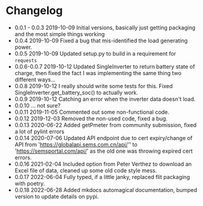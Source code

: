 
# Changelog

* 0.0.1 - 0.0.3 2019-10-09 Initial versions, basically just getting packaging and the most simple things working
* 0.0.4 2019-10-09 Fixed a bug that mis-identified the load generating power.
* 0.0.5 2019-10-09 Updated setup.py to build in a requirement for `requests`
* 0.0.6-0.0.7 2019-10-12 Updated SingleInverter to return battery state of charge, then fixed the fact I was implementing the same thing two different ways...
* 0.0.8 2019-10-12 I really should write some tests for this. Fixed SingleInverter.get_battery_soc() to actually work.
* 0.0.9 2019-10-12 Catching an error when the inverter data doesn't load.
* 0.0.10 ... not sure?
* 0.0.11 2019-11-05 Commented out some non-functional code.
* 0.0.12 2019-12-03 Removed the non-used code, fixed a bug.
* 0.0.13 2020-06-22 Added getPmeter from community submission, fixed a lot of pylint errors
* 0.0.14 2020-07-06 Updated API endpoint due to cert expiry/change of API from 'https://globalapi.sems.com.cn/api/'' to 'https://semsportal.com/api/' as the old one was throwing expired cert errors.
* 0.0.16 2021-02-04 Included option from Peter Verthez to download an Excel file of data, cleaned up some old code style mess.
* 0.0.17 2022-06-04 Fully typed, if a little janky, replaced flit packaging with poetry.
* 0.0.18 2022-06-28 Added mkdocs automagical documentation, bumped version to update details on pypi.
